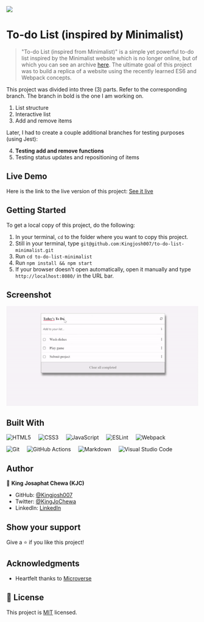 ![](https://img.shields.io/badge/Microverse-blueviolet)


# To-do List (inspired by Minimalist)

> "To-do List (inspired from Minimalist)" is a simple yet powerful to-do list inspired by the Minimalist website which is no longer online, but of which you can see an archive [here](https://web.archive.org/web/20180320194056/http://www.getminimalist.com:80/). The ultimate goal of this project was to build a replica of a website using the recently learned ES6 and Webpack concepts.

This project was divided into three (3) parts. Refer to the corresponding branch. The branch in bold is the one I am working on. 

1. List structure
2. Interactive list
3. Add and remove items

Later, I had to create a couple additional branches for testing purposes (using Jest):

4. **Testing add and remove functions**
5. Testing status updates and repositioning of items

## Live Demo

Here is the link to the live version of this project: [See it live](https://kingjosh007.github.io/to-do-list-minimalist/) 


## Getting Started

To get a local copy of this project, do the following: 

1. In your terminal, `cd` to the folder where you want to copy this project.
2. Still in your terminal, type `git@github.com:Kingjosh007/to-do-list-minimalist.git` 
3. Run `cd to-do-list-minimalist`
4. Run `npm install && npm start`
5. If your browser doesn't open automatically, open it manually and type `http://localhost:8080/` in the URL bar.

## Screenshot

![Screenshot after milestone 3: Add, edit, remove](screenshots/screenshot-3.gif)


## Built With

![HTML5](https://img.shields.io/badge/html5-%23E34F26.svg?style=for-the-badge&logo=html5&logoColor=white) &nbsp; &nbsp;  ![CSS3](https://img.shields.io/badge/css3-%231572B6.svg?style=for-the-badge&logo=css3&logoColor=white) &nbsp; &nbsp; ![JavaScript](https://img.shields.io/badge/javascript-%23323330.svg?style=for-the-badge&logo=javascript&logoColor=%23F7DF1E)  &nbsp; &nbsp; ![ESLint](https://img.shields.io/badge/ESLint-4B3263?style=for-the-badge&logo=eslint&logoColor=white) &nbsp; &nbsp; ![Webpack](https://img.shields.io/badge/webpack-%238DD6F9.svg?style=for-the-badge&logo=webpack&logoColor=black)

![Git](https://img.shields.io/badge/git-%23F05033.svg?style=for-the-badge&logo=git&logoColor=white) &nbsp; &nbsp; ![GitHub Actions](https://img.shields.io/badge/githubactions-%232671E5.svg?style=for-the-badge&logo=githubactions&logoColor=white) &nbsp; &nbsp; ![Markdown](https://img.shields.io/badge/markdown-%23000000.svg?style=for-the-badge&logo=markdown&logoColor=white) &nbsp; &nbsp; ![Visual Studio Code](https://img.shields.io/badge/Visual%20Studio%20Code-0078d7.svg?style=for-the-badge&logo=visual-studio-code&logoColor=white) 


## Author

👤 **King Josaphat Chewa (KJC)**

- GitHub: [@Kingjosh007](https://github.com/Kingjosh007)
- Twitter: [@KingJoChewa](https://twitter.com/KingJoChewa)
- LinkedIn: [LinkedIn](https://www.linkedin.com/in/king-josaphat-chewa-aa154011b/)

## Show your support

Give a ⭐️ if you like this project!


## Acknowledgments

- Heartfelt thanks to [Microverse](https://www.microverse.org/)

## 📝 License

This project is [MIT](./MIT.md) licensed.